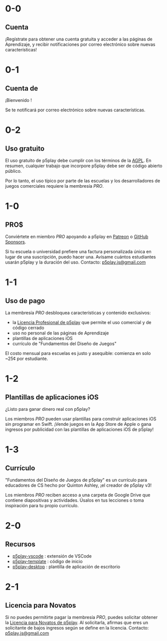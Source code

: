 # 0-0

## Cuenta

¡Regístrate para obtener una cuenta gratuita y acceder a las páginas de Aprendizaje, y recibir notificaciones por correo electrónico sobre nuevas características!

# 0-1

## Cuenta de <span id="account-type"></span>

¡Bienvenido <span id="username"></span>!

Se te notificará por correo electrónico sobre nuevas características.

# 0-2

## Uso gratuito

El uso gratuito de p5play debe cumplir con los términos de la [AGPL](https://github.com/quinton-ashley/p5play/blob/main/LICENSE.md). En resumen, cualquier trabajo que incorpore p5play debe ser de código abierto público.

Por lo tanto, el uso típico por parte de las escuelas y los desarrolladores de juegos comerciales requiere la membresía _PRO_.

# 1-0

## PRO$

Conviértete en miembro _PRO_ apoyando a p5play en [Patreon](https://www.patreon.com/p5play) o [GitHub Sponsors](https://github.com/sponsors/quinton-ashley).

Si tu escuela o universidad prefiere una factura personalizada única en lugar de una suscripción, puedo hacer una. Avísame cuántos estudiantes usarán p5play y la duración del uso. Contacto: [p5play.js@gmail.com](mailto:p5play.js@gmail.com)

# 1-1

## Uso de pago

La membresía _PRO_ desbloquea características y contenido exclusivos:

- la [Licencia Profesional de p5play](https://github.com/quinton-ashley/p5play-web/blob/main/pro/LICENSE.md) que permite el uso comercial y de código cerrado
- uso no personal de las páginas de Aprendizaje
- plantillas de aplicaciones iOS
- currículo de "Fundamentos del Diseño de Juegos"

El costo mensual para escuelas es justo y asequible: comienza en solo ~25¢ por estudiante.

# 1-2

## Plantillas de aplicaciones iOS

¿Listo para ganar dinero real con p5play?

Los miembros _PRO_ pueden usar plantillas para construir aplicaciones iOS sin programar en Swift. ¡Vende juegos en la App Store de Apple o gana ingresos por publicidad con las plantillas de aplicaciones iOS de p5play!

# 1-3

## Currículo

"Fundamentos del Diseño de Juegos de p5play" es un currículo para educadores de CS hecho por Quinton Ashley, ¡el creador de p5play v3!

Los miembros _PRO_ reciben acceso a una carpeta de Google Drive que contiene diapositivas y actividades. Úsalos en tus lecciones o toma inspiración para tu propio currículo.

# 2-0

## Recursos

- [p5play-vscode](https://github.com/quinton-ashley/p5play-vscode) : extensión de VSCode
- [p5play-template](https://github.com/quinton-ashley/p5play-template) : código de inicio
- [p5play-desktop](https://github.com/quinton-ashley/p5play-desktop) : plantilla de aplicación de escritorio

# 2-1

## Licencia para Novatos

Si no puedes permitirte pagar la membresía _PRO_, puedes solicitar obtener la [Licencia para Novatos de p5play](https://github.com/quinton-ashley/p5play-novice/blob/main/LICENSE.md). Al solicitarla, afirmas que eres un solicitante de bajos ingresos según se define en la licencia. Contacto: [p5play.js@gmail.com](mailto:p5play.js@gmail.com)
